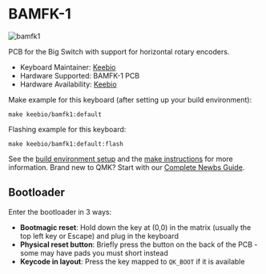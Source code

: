 # BAMFK-1

![bamfk1](https://cdn.shopify.com/s/files/1/1851/5125/products/bamfk-1-back_1100x.png?v=1635304218)

PCB for the Big Switch with support for horizontal rotary encoders.

* Keyboard Maintainer: [Keebio](https://github.com/nooges)
* Hardware Supported: BAMFK-1 PCB
* Hardware Availability: [Keebio](https://keeb.io/)

Make example for this keyboard (after setting up your build environment):

    make keebio/bamfk1:default

Flashing example for this keyboard:

    make keebio/bamfk1:default:flash

See the [build environment setup](https://docs.qmk.fm/#/getting_started_build_tools) and the [make instructions](https://docs.qmk.fm/#/getting_started_make_guide) for more information. Brand new to QMK? Start with our [Complete Newbs Guide](https://docs.qmk.fm/#/newbs).

## Bootloader

Enter the bootloader in 3 ways:

* **Bootmagic reset**: Hold down the key at (0,0) in the matrix (usually the top left key or Escape) and plug in the keyboard
* **Physical reset button**: Briefly press the button on the back of the PCB - some may have pads you must short instead
* **Keycode in layout**: Press the key mapped to `QK_BOOT` if it is available
